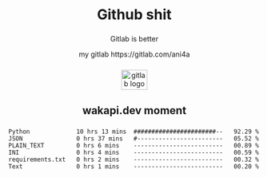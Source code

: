 <h1 align="center">Github shit</h1>

###

<p align="center">Gitlab is better</p>

<p align="center">my gitlab https://gitlab.com/ani4a</p>

###

<div align="center">
  <img src="https://cdn.jsdelivr.net/gh/devicons/devicon/icons/gitlab/gitlab-original.svg" height="40" width="52" alt="gitlab logo"  />
</div>

###

<h2 align="center">wakapi.dev moment</h2>

###

<!--START_SECTION:waka-->

```text
Python             10 hrs 13 mins  #######################--   92.29 %
JSON               0 hrs 37 mins   #------------------------   05.52 %
PLAIN_TEXT         0 hrs 6 mins    -------------------------   00.89 %
INI                0 hrs 4 mins    -------------------------   00.59 %
requirements.txt   0 hrs 2 mins    -------------------------   00.32 %
Text               0 hrs 1 mins    -------------------------   00.20 %
```

<!--END_SECTION:waka-->

###
